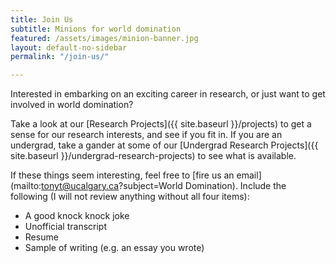 ```yaml
---
title: Join Us
subtitle: Minions for world domination
featured: /assets/images/minion-banner.jpg
layout: default-no-sidebar
permalink: "/join-us/"

---
```


Interested in embarking on an exciting career in research, or just want to get involved in world domination?

Take a look at our [Research Projects]({{ site.baseurl }}/projects) to get a sense for our research interests, and see if you fit in. If you are an undergrad, take a gander at some of our [Undergrad Research Projects]({{ site.baseurl }}/undergrad-research-projects) to see what is available.

If these things seem interesting, feel free to [fire us an email](mailto:tonyt@ucalgary.ca?subject=World Domination). Include the following (I will not review anything without all four items):

* A good knock knock joke
* Unofficial transcript
* Resume
* Sample of writing (e.g. an essay you wrote)



